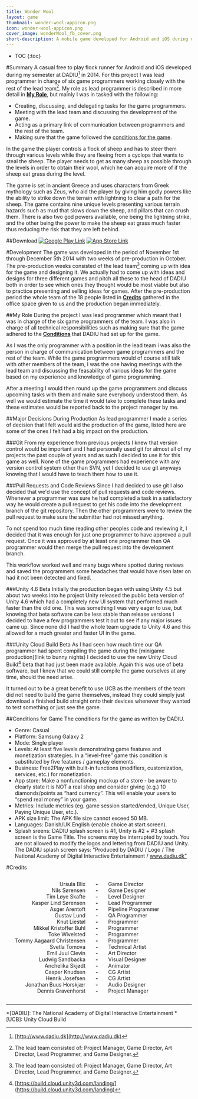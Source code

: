 ```yaml
---
title: Wonder Wool
layout: game
thumbnail: wonder-wool-appicon.png
icon: wonder-wool-appicon.png
cover_image: wonderWool_fb_cover.png
short-description: A mobile game developed for Android and iOS during my semester at DADIU. The game was developed over the course of a month with a team of 18 people. The game was created using Unity3D and all game code was written in C#.
---
```

* TOC
{:toc}

#Summary
A casual free to play flock runner for Android and iOS developed during my semester at DADIU[^0] in 2014. For this project I was lead programmer in charge of six game programmers working closely with the rest of the lead team[^1]. My role as lead programmer is described in more detail in **[My Role](#my-role)**, but mainly I was in tasked with the following:

- Creating, discussing, and delegating tasks for the game programmers.
- Meeting with the lead team and discussing the development of the game.
- Acting as a primary link of communication between programmers and the rest of the team.
- Making sure that the game followed the [conditions for the game](#conditions-for-game).

In the game the player controls a flock of sheep and has to steer them through various levels while they are fleeing from a cyclops that wants to steal the sheep. The player needs to get as many sheep as possible through the levels in order to obtain their wool, which he can acquire more of if the sheep eat grass during the level. 

The game is set in ancient Greece and uses characters from Greek mythology such as Zeus, who aid the player by giving him godly powers like the ability to strike down the terrain with lightning to clear a path for the sheep. The game contains nine unique levels presenting various terrain hazards such as mud that slows down the sheep, and pillars that can crush them. There is also two god powers available, one being the lightning strike, and the other being the power to make the sheep eat grass much faster thus reducing the risk that they are left behind.

##Download
[![Google Play Link]({{site.url}}/Assets/Google-Play-Badge.png)](https://play.google.com/store/apps/details?id=dk.dadiu.woolympians)
[![App Store Link]({{site.url}}/Assets/App-Store-Badge.svg)](https://itunes.apple.com/us/app/wonder-wool/id958953053)

#Development
The game was developed in the period of November 1st through December 5th 2014 with two weeks of pre-production in October.
The pre-production weeks consisted of the lead team[^1] coming up with idea for the game and designing it. We actually had to come up with ideas and designs for three different games and pitch all these to the head of DADIU both in order to see which ones they thought would be most viable but also to practice presenting and selling ideas for games.
After the pre-production period the whole team of the 18 people listed in **[Credits](#credits)** gathered in the office space given to us and the production began immediately.


##My Role
During the project I was lead programmer which meant that I was in charge of the six game programmers of the team. I was also in charge of all technical responsibilities such as making sure that the game adhered to the **[Conditions](#conditions-for-game)** that DADIU had set up for the game.

As I was the only programmer with a position in the lead team i was also the person in charge of communication between game programmers and the rest of the team. While the game programmers would of course still talk with other members of the team, I was the one having meetings with the lead team and discussing the feasability of various ideas for the game based on my experience and knowledge of game programming. 

After a meeting I would then round up the game programmers and discuss upcoming tasks with them and make sure everybody understood them. As well we would estimate the time it would take to complete these tasks and these estimates would be reported back to the project manager by me.

##Major Decisions During Production
As lead programmer I made a series of decision that I felt would aid the production of the game, listed here are some of the ones I felt had a big impact on the production.

###Git
From my experience from previous projects I knew that version control would be important and I had personally used git for almost all of my projects the past couple of years and as such I decided to use it for this game as well. None of the game programmers had experience with any version control system other than SVN, yet I decided to use git anyways knowing that I would have to teach them how to use it.

###Pull Requests and Code Reviews
Since I had decided to use git I also decided that we'd use the concept of pull requests and code reviews. Whenever a programmer was sure he had completed a task in a satisfactory way he would create a pull request to get his code into the development branch of the git repository. Then the other programmers were to review the pull request to make sure the submitter had not missed anything.

To not spend too much time reading other peoples code and reviewing it, I decided that it was enough for just one programmer to have approved a pull request. Once it was approved by at least one programmer then QA programmer would then merge the pull request into the development branch.

This workflow worked well and many bugs where spotted during reviews and saved the programmers some headaches that would have risen later on had it not been detected and fixed.


###Unity 4.6 Beta
Initially the production began with using Unity 4.5 but about two weeks into he project Unity released the public beta version of Unity 4.6 which had a completely new UI system that performed much faster than the old one. This was something I was very eager to use, but knowing that beta software can be less stable than release versions I decided to have a few programmers test it out to see if any major issues came up. Since none did I had the whole team upgrade to Unity 4.6 and this allowed for a much greater and faster UI in the game.

###Unity Cloud Build Beta
As I had seen how much time our QA programmer had spent compiling the game during the [minigame production](link to bunny nights) I decided to use the new Unity Cloud Build[^2] beta that had just been made available. Again this was use of beta software, but I knew that we could still compile the game ourselves at any time, should the need arise.

It turned out to be a great benefit to use UCB as the members of the team did not need to build the game themselves, instead they could simply just download a finished build straight onto their devices whenever they wanted to test something or just see the game.

##Conditions for Game
The conditions for the game as written by DADIU.

- Genre: Casual
- Platform: Samsung Galaxy 2
- Mode: Single player
- Levels: At least five levels demonstrating game features and monetization strategies. In a “level-free” game this condition is substituted by five features / gameplay elements.
- Business: Free2Play with built-in functions (modifiers, customization, services, etc.) for monetization.  
- App store: Make a nonfunctioning mockup of a store - be aware to clearly state it is NOT a real shop and consider giving (e.g.) 10 diamonds/points as “hard currency”. This will enable your users to “spend real money” in your game. 
- Metrics: Include metrics (eg. game session started/ended, Unique User, Paying Unique User, etc.).
- APK size limit: The APK file size cannot exceed 50 MB.
- Languages: Danish/UK English (enable choice at start screen).
- Splash sreens: DADIU splash screen is #1, Unity is #2 + #3 splash screen is the Game Title. The screens may be interrupted by touch. You are not allowed to modify the logos and lettering from DADIU and Unity. The DADIU splash screen says: “Produced by DADIU / Logo / The National Academy of Digital Interactive Entertainment / www.dadiu.dk”


#Credits
<ul style='text-align: right;list-style-type: none;display: inline-block;'>

<li>Ursula Blix</li>
<li>Nils Sørensen</li>
<li>Tim Løye Skafte</li>
<li>Kasper Lind Sørensen</li>
<li>Asger Arentoft</li>
<li>Gustav Lund</li>
<li>Knut Liestøl</li>
<li>Mikkel Kristoffer Buhl</li>
<li>Toke Wivelsted</li>
<li>Tommy Aagaard Christensen</li>
<li>Svetla Tomova</li>
<li>Emil Juul Clevin</li>
<li>Ludwig Sandbacka</li>
<li>Anchelika Skjødt</li>
<li>Casper Knudsen</li>
<li>Henrik Josefsen</li>
<li>Jonathan Buus Horskjær</li>
<li>Dennis Gravenhorst</li>
 
</ul>
 
<ul style='text-align: center;list-style-type: none;font-weight: bold;display: inline-block;'>
<li>-</li>
<li>-</li>
<li>-</li>
<li>-</li>
<li>-</li>
<li>-</li>
<li>-</li>
<li>-</li>
<li>-</li>
<li>-</li>
<li>-</li>
<li>-</li>
<li>-</li>
<li>-</li>
<li>-</li>
<li>-</li>
<li>-</li>
<li>-</li>
</ul>

<ul style='text-align: left;list-style-type: none;display: inline-block;'>
<li>Game Director</li>
<li>Game Designer</li>
<li>Level Designer</li>
<li>Lead Programmer</li>
<li>Pipeline Programmer</li>
<li>QA Programmer</li>
<li>Programmer</li>
<li>Programmer</li>
<li>Programmer</li>
<li>Programmer</li>
<li>Technical Artist</li>
<li>Art Director</li>
<li>Visual Designer</li>
<li>Animator</li>
<li>CG Artist</li>
<li>CG Artist</li>
<li>Audio Designer</li>
<li>Project Manager</li>
</ul>

------
*[DADIU]: The National Academy of Digital Interactive Entertainment
*[UCB]: Unity Cloud Build
[^0]: [http://www.dadiu.dk](http://www.dadiu.dk)
[^1]: The lead team consisted of: Project Manager, Game Director, Art Director, Lead Programmer, and Game Designer.
[^2]: [https://build.cloud.unity3d.com/landing/](https://build.cloud.unity3d.com/landing)
